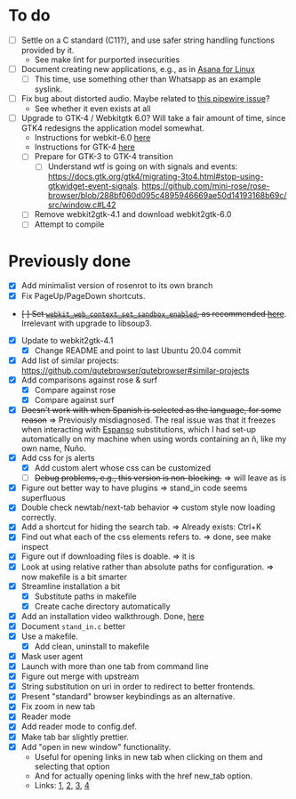 # To do

- [ ] Settle on a C standard (C11?), and use safer string handling functions provided by it.
  - See make lint for purported insecurities
- [ ] Document creating new applications, e.g., as in [Asana for Linux](https://git.nunosempere.com/NunoSempere/asana-for-linux)
  - [ ] This time, use something other than Whatsapp as an example syslink.
- [ ] Fix bug about distorted audio. Maybe related to [this pipewire issue](<https://gitlab.freedesktop.org/pipewire/pipewire/-/issues/1547>)?
  - See whether it even exists at all
- [ ] Upgrade to GTK-4 / Webkitgtk 6.0? Will take a fair amount of time, since GTK4 redesigns the application model somewhat.
  - Instructions for webkit-6.0 [here](https://github.com/WebKit/WebKit/blob/ed1422596dce5ff012e64a38faf402ac1674fc7e/Source/WebKit/gtk/migrating-to-webkitgtk-6.0.md)
  - Instructions for GTK-4 [here](https://docs.gtk.org/gtk4/migrating-3to4.html)
  - [ ] Prepare for GTK-3 to GTK-4 transition
    - [ ] Understand wtf is going on with signals and events: <https://docs.gtk.org/gtk4/migrating-3to4.html#stop-using-gtkwidget-event-signals>. <https://github.com/mini-rose/rose-browser/blob/288bf060d095c4895946669ae50d14193168b69c/src/window.c#L42>
  - [ ] Remove webkit2gtk-4.1 and download webkit2gtk-6.0
  - [ ] Attempt to compile

# Previously done

- [x] Add minimalist version of rosenrot to its own branch
- [x] Fix PageUp/PageDown shortcuts.
- ~~[ ] Set [`webkit_web_context_set_sandbox_enabled`](<https://webkitgtk.org/reference/webkit2gtk/2.36.8/WebKitWebContext.html#webkit-web-context-set-sandbox-enabled>), as recommended [here](<https://blogs.gnome.org/mcatanzaro/2022/11/04/stop-using-qtwebkit/>)~~. Irrelevant with upgrade to libsoup3.
- [x] Update to webkit2gtk-4.1
  - [x] Change README and point to last Ubuntu 20.04 commit
- [x] Add list of similar projects: <https://github.com/qutebrowser/qutebrowser#similar-projects>
- [x] Add comparisons against rose & surf
  - [x] Compare against rose
  - [x] Compare against surf
- [x] ~~Doesn't work with when Spanish is selected as the language, for some reason~~ => Previously misdiagnosed. The real issue was that it freezes when interacting with [Espanso](https://espanso.org/) substitutions, which I had set-up automatically on my machine when using words containing an ñ, like my own name, Nuño.
- [x] Add css for js alerts
  - [x] Add custom alert whose css can be customized
  - [ ] ~~Debug problems, e.g., this version is non-blocking.~~ => will leave as is 
- [x] Figure out better way to have plugins => stand_in code seems superfluous
- [x] Double check newtab/next-tab behavior => custom style now loading correctly.
- [x] Add a shortcut for hiding the search tab. => Already exists: Ctrl+K
- [x] Find out what each of the css elements refers to. => done, see make inspect
- [x] Figure out if downloading files is doable. => it is
- [x] Look at using relative rather than absolute paths for configuration. => now makefile is a bit smarter
- [x] Streamline installation a bit
  - [x] Substitute paths in makefile
  - [x] Create cache directory automatically
- [x] Add an installation video walkthrough. Done, [here](https://video.nunosempere.com/w/t3oAvJLPHTSAMViQ6zbwTV)
- [x] Document `stand_in.c` better
- [x] Use a makefile.
  - [x] Add clean, uninstall to makefile
- [x] Mask user agent
- [x] Launch with more than one tab from command line
- [x] Figure out merge with upstream
- [x] String substitution on uri in order to redirect to better frontends.
- [x] Present "standard" browser keybindings as an alternative.
- [x] Fix zoom in new tab
- [x] Reader mode
- [x] Add reader mode to config.def.
- [x] Make tab bar slightly prettier.
- [x] Add "open in new window" functionality. 
  - Useful for opening links in new tab when clicking on them and selecting that option
  - And for actually opening links with the href new_tab option.
  - Links: [1](<https://docs.gtk.org/gobject/func.signal_connect.html>), [2](<https://webkitgtk.org/reference/webkit2gtk/2.37.90/signal.AutomationSession.create-web-view.html>), [3](<https://webkitgtk.org/reference/webkit2gtk/2.26.0/WebKitWebView.html#WebKitWebView-create>), [4](<https://stackoverflow.com/questions/40180757/webkit2gtk-get-new-window-link>)

